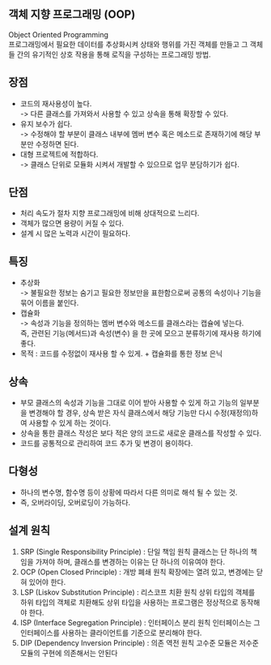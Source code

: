 ## 객체 지향 프로그래밍 (OOP)
Object Oriented Programming\
프로그래밍에서 필요한 데이터를 추상화시켜 상태와 행위를 가진 객체를 만들고 그 객체들 간의 유기적인 상호 작용을 통해 로직을 구성하는 프로그래밍 방법.
## 장점
+ 코드의 재사용성이 높다.\
-> 다른 클래스를 가져와서 사용할 수 있고 상속을 통해 확장할 수 있다.
+ 유지 보수가 쉽다.\
-> 수정해야 할 부분이 클래스 내부에 멤버 변수 혹은 메소드로 존재하기에 해당 부분만 수정하면 된다.
+ 대형 프로젝트에 적합하다.\
-> 클래스 단위로 모듈화 시켜서 개발할 수 있으므로 업무 분담하기가 쉽다.
## 단점
+ 처리 속도가 절차 지향 프로그래밍에 비해 상대적으로 느리다.
+ 객체가 많으면 용량이 커질 수 있다.
+ 설계 시 많은 노력과 시간이 필요하다.


## 특징
+ 추상화\
-> 불필요한 정보는 숨기고 필요한 정보만을 표한함으로써 공통의 속성이나 기능을 묶어 이름을 붙인다.
+ 캡슐화\
-> 속성과 기능을 정의하는 멤버 변수와 메소드를 클래스라는 캡슐에 넣는다.\
즉, 관련된 기능(메서드)과 속성(변수) 을 한 곳에 모으고 분류하기에 재사용 하기에 좋다.
+ 목적 : 코드를 수정없이 재사용 할 수 있게. + 캡슐화를 통한 정보 은닉

## 상속
+ 부모 클래스의 속성과 기능을 그대로 이어 받아 사용할 수 있게 하고 기능의 일부분을 변경해야 할 경우, 상속 받은 자식 클래스에서 해당 기능만 다시 수정(재정의)하여 사용할 수 있게 하는 것이다.
+ 상속을 통한 클래스 작성은 보다 적은 양의 코드로 새로운 클래스를 작성할 수 있다.
+ 코드를 공통적으로 관리하여 코드 추가 및 변경이 용이하다.

## 다형성
+ 하나의 변수명, 함수명 등이 상황에 따라서 다른 의미로 해석 될 수 있는 것.
+ 즉, 오버라이딩, 오버로딩이 가능하다.

## 설계 원칙
1. SRP (Single Responsibility Principle) : 단일 책임 원칙
클래스는 단 하나의 책임을 가져야 하며, 클래스를 변경하는 이유는 단 하나의 이유여야 한다.
2. OCP (Open Closed Principle) : 개방 폐쇄 원칙
확장에는 열려 있고, 변경에는 닫혀 있어야 한다.
3. LSP (Liskov Substitution Principle) : 리스코프 치환 원칙
상위 타입의 객체를 하위 타입의 객체로 치환해도 상위 타입을 사용하는 프로그램은 정상적으로 동작해야 한다.
4. ISP (Interface Segregation Principle) : 인터페이스 분리 원칙
인터페이스는 그 인터페이스를 사용하는 클라이언트를 기준으로 분리해야 한다.
5. DIP (Dependency Inversion Principle) : 의존 역전 원칙
고수준 모듈은 저수준 모듈의 구현에 의존해서는 안된다